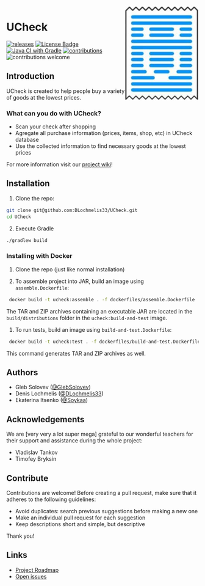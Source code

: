 <img src="logo.png" align="right" />

# UCheck
<!-- Badges -->
[![releases](https://img.shields.io/github/v/release/DLochmelis33/UCheck.svg)](https://github.com/DLochmelis33/UCheck/blob/master/CHANGELOG.md)
[![License Badge][license-badge]][license]
[![Java CI with Gradle](https://img.shields.io/github/workflow/status/DLochmelis33/UCheck/Java%20CI%20with%20Gradle)](https://github.com/DLochmelis33/UCheck/actions/workflows/on_push.yml)
[![contributions](https://img.shields.io/github/contributors/DLochmelis33/UCheck)](https://github.com/DLochmelis33/UCheck/graphs/contributors)
![contributions welcome](https://img.shields.io/badge/contributions-welcome-brightgreen.svg?style=flat)
## Introduction
UCheck is created to help people buy a variety of goods at the lowest prices. 

### What can you do with UCheck?
* Scan your check after shopping
* Agregate all purchase information (prices, items, shop, etc) in UCheck database
* Use the collected information to find necessary goods at the lowest prices

For more information visit our [project wiki](https://github.com/DLochmelis33/UCheck/wiki)!

## Installation

1. Clone the repo: 
```bash
git clone git@github.com:DLochmelis33/UCheck.git
cd UCheck
```

2. Execute Gradle
```bash
./gradlew build
```

### Installing with Docker

1. Clone the repo (just like normal installation)

1. To assemble project into JAR, build an image using `assemble.Dockerfile`:
```bash
 docker build -t ucheck:assemble . -f dockerfiles/assemble.Dockerfile
```
The TAR and ZIP archives containing an executable JAR are located in the `build/distributions` folder in the `ucheck:build-and-test` image.

1. To run tests, build an image using `build-and-test.Dockerfile`:
```bash
 docker build -t ucheck:test . -f dockerfiles/build-and-test.Dockerfile
```
This command generates TAR and ZIP archives as well.

## Authors
- Gleb Solovev ([@GlebSolovev](https://github.com/GlebSolovev))
- Denis Lochmelis ([@DLochmelis33](https://github.com/DLochmelis33))
- Ekaterina Itsenko ([@Soykaa](https://github.com/Soykaa))

## Acknowledgements
We are [very very a lot super mega] grateful to our wonderful teachers for their support and assistance during the whole project:
- Vladislav Tankov
- Timofey Bryksin

## Contribute
Contributions are welcome! Before creating a pull request, make sure that it adheres to the following guidelines:

- Avoid duplicates: search previous suggestions before making a new one
- Make an individual pull request for each suggestion
- Keep descriptions short and simple, but descriptive

Thank you!
## Links
* [Project Roadmap](https://github.com/DLochmelis33/UCheck/projects/1)
* [Open issues](https://github.com/DLochmelis33/UCheck/issues)

[license]: ./LICENSE.txt
[license-badge]: https://badgen.net/badge/license/GNU%20Affero%20General%20Public%20License%20v3.0
